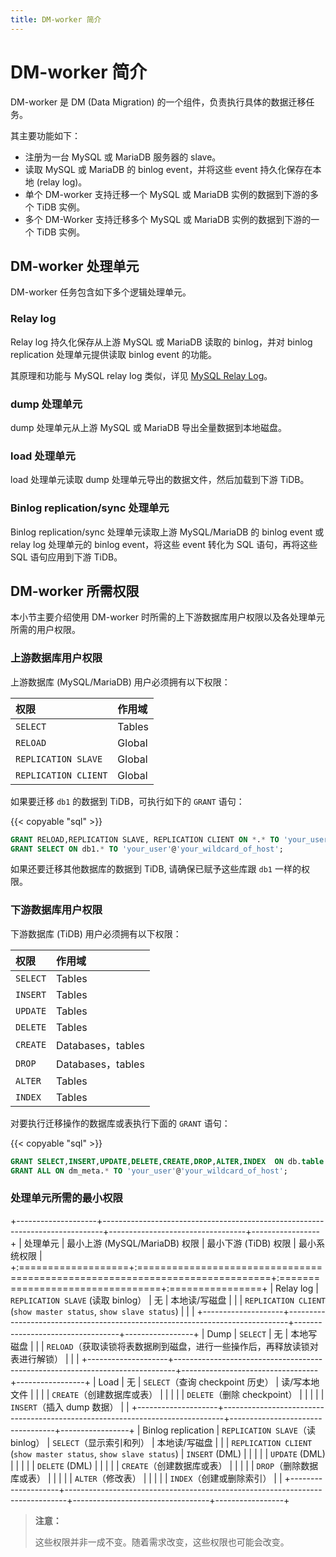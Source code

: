 ```yaml
---
title: DM-worker 简介
---
```


# DM-worker 简介

DM-worker 是 DM (Data Migration) 的一个组件，负责执行具体的数据迁移任务。

其主要功能如下：

- 注册为一台 MySQL 或 MariaDB 服务器的 slave。
- 读取 MySQL 或 MariaDB 的 binlog event，并将这些 event 持久化保存在本地 (relay log)。
- 单个 DM-worker 支持迁移一个 MySQL 或 MariaDB 实例的数据到下游的多个 TiDB 实例。
- 多个 DM-Worker 支持迁移多个 MySQL 或 MariaDB 实例的数据到下游的一个 TiDB 实例。

## DM-worker 处理单元

DM-worker 任务包含如下多个逻辑处理单元。

### Relay log

Relay log 持久化保存从上游 MySQL 或 MariaDB 读取的 binlog，并对 binlog replication 处理单元提供读取 binlog event 的功能。

其原理和功能与 MySQL relay log 类似，详见 [MySQL Relay Log](https://dev.mysql.com/doc/refman/5.7/en/replica-logs-relaylog.html)。

### dump 处理单元

dump 处理单元从上游 MySQL 或 MariaDB 导出全量数据到本地磁盘。

### load 处理单元

load 处理单元读取 dump 处理单元导出的数据文件，然后加载到下游 TiDB。

### Binlog replication/sync 处理单元

Binlog replication/sync 处理单元读取上游 MySQL/MariaDB 的 binlog event 或 relay log 处理单元的 binlog event，将这些 event 转化为 SQL 语句，再将这些 SQL 语句应用到下游 TiDB。

## DM-worker 所需权限

本小节主要介绍使用 DM-worker 时所需的上下游数据库用户权限以及各处理单元所需的用户权限。

### 上游数据库用户权限

上游数据库 (MySQL/MariaDB) 用户必须拥有以下权限：

| 权限 | 作用域 |
|:----|:----|
| `SELECT` | Tables |
| `RELOAD` | Global |
| `REPLICATION SLAVE` | Global |
| `REPLICATION CLIENT` | Global |

如果要迁移 `db1` 的数据到 TiDB，可执行如下的 `GRANT` 语句：

{{< copyable "sql" >}}

```sql
GRANT RELOAD,REPLICATION SLAVE, REPLICATION CLIENT ON *.* TO 'your_user'@'your_wildcard_of_host'
GRANT SELECT ON db1.* TO 'your_user'@'your_wildcard_of_host';
```

如果还要迁移其他数据库的数据到 TiDB, 请确保已赋予这些库跟 `db1` 一样的权限。

### 下游数据库用户权限

下游数据库 (TiDB) 用户必须拥有以下权限：

| 权限 | 作用域 |
|:----|:----|
| `SELECT` | Tables |
| `INSERT` | Tables |
| `UPDATE` | Tables |
| `DELETE` | Tables |
| `CREATE` | Databases，tables |
| `DROP` | Databases，tables |
| `ALTER` | Tables |
| `INDEX` | Tables |

对要执行迁移操作的数据库或表执行下面的 `GRANT` 语句：

{{< copyable "sql" >}}

```sql
GRANT SELECT,INSERT,UPDATE,DELETE,CREATE,DROP,ALTER,INDEX  ON db.table TO 'your_user'@'your_wildcard_of_host';
GRANT ALL ON dm_meta.* TO 'your_user'@'your_wildcard_of_host';
```

### 处理单元所需的最小权限

+--------------------+------------------------------------------------------------------------------+----------------------------------+-----------------+
| 处理单元           | 最小上游 (MySQL/MariaDB) 权限                                                | 最小下游 (TiDB) 权限             | 最小系统权限    |
+:===================+:=============================================================================+:=================================+:================+
| Relay log          | `REPLICATION SLAVE` (读取 binlog）                                           | 无                               | 本地读/写磁盘   |
|                    | `REPLICATION CLIENT` (`show master status`, `show slave status`)             |                                  |                 |
+--------------------+------------------------------------------------------------------------------+----------------------------------+-----------------+
| Dump               | `SELECT`                                                                     | 无                               | 本地写磁盘      |
|                    | `RELOAD`（获取读锁将表数据刷到磁盘，进行一些操作后，再释放读锁对表进行解锁） |                                  |                 |
+--------------------+------------------------------------------------------------------------------+----------------------------------+-----------------+
| Load               | 无                                                                           | `SELECT`（查询 checkpoint 历史） | 读/写本地文件   |
|                    |                                                                              | `CREATE`（创建数据库或表）       |                 |
|                    |                                                                              | `DELETE`（删除 checkpoint）      |                 |
|                    |                                                                              | `INSERT`（插入 dump 数据）       |                 |
+--------------------+------------------------------------------------------------------------------+----------------------------------+-----------------+
| Binlog replication | `REPLICATION SLAVE`（读 binlog）                                             | `SELECT`（显示索引和列）         | 本地读/写磁盘   |
|                    | `REPLICATION CLIENT` (`show master status`, `show slave status`)             | `INSERT` (DML)                   |                 |
|                    |                                                                              | `UPDATE` (DML)                   |                 |
|                    |                                                                              | `DELETE` (DML)                   |                 |
|                    |                                                                              | `CREATE`（创建数据库或表）       |                 |
|                    |                                                                              | `DROP`（删除数据库或表）         |                 |
|                    |                                                                              | `ALTER`（修改表）                |                 |
|                    |                                                                              | `INDEX`（创建或删除索引）        |                 |
+--------------------+------------------------------------------------------------------------------+----------------------------------+-----------------+

> **注意：**
>
> 这些权限并非一成不变。随着需求改变，这些权限也可能会改变。
